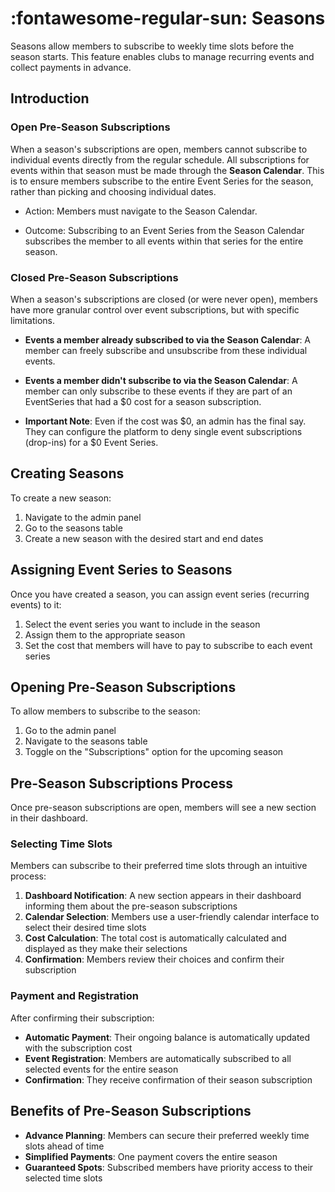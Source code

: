 # :fontawesome-regular-sun: Seasons

Seasons allow members to subscribe to weekly time slots before the season starts. This feature enables clubs to manage recurring events and collect payments in advance.

## Introduction

### Open Pre-Season Subscriptions

When a season's subscriptions are open, members cannot subscribe to individual events directly from the regular schedule. All subscriptions for events within that season must be made through the **Season Calendar**. This is to ensure members subscribe to the entire Event Series for the season, rather than picking and choosing individual dates.

 * Action: Members must navigate to the Season Calendar.

 * Outcome: Subscribing to an Event Series from the Season Calendar subscribes the member to all events within that series for the entire season.

### Closed Pre-Season Subscriptions

When a season's subscriptions are closed (or were never open), members have more granular control over event subscriptions, but with specific limitations.

 * **Events a member already subscribed to via the Season Calendar**: A member can freely subscribe and unsubscribe from these individual events.

 * **Events a member didn't subscribe to via the Season Calendar**: A member can only subscribe to these events if they are part of an EventSeries that had a $0 cost for a season subscription.

* **Important Note**: Even if the cost was $0, an admin has the final say. They can configure the platform to deny single event subscriptions (drop-ins) for a $0 Event Series.

## Creating Seasons

To create a new season:

1. Navigate to the admin panel
2. Go to the seasons table
3. Create a new season with the desired start and end dates

## Assigning Event Series to Seasons

Once you have created a season, you can assign event series (recurring events) to it:

1. Select the event series you want to include in the season
2. Assign them to the appropriate season
3. Set the cost that members will have to pay to subscribe to each event series

## Opening Pre-Season Subscriptions

To allow members to subscribe to the season:

1. Go to the admin panel
2. Navigate to the seasons table
3. Toggle on the "Subscriptions" option for the upcoming season

## Pre-Season Subscriptions Process

Once pre-season subscriptions are open, members will see a new section in their dashboard.

### Selecting Time Slots

Members can subscribe to their preferred time slots through an intuitive process:

1. **Dashboard Notification**: A new section appears in their dashboard informing them about the pre-season subscriptions
2. **Calendar Selection**: Members use a user-friendly calendar interface to select their desired time slots
3. **Cost Calculation**: The total cost is automatically calculated and displayed as they make their selections
4. **Confirmation**: Members review their choices and confirm their subscription

### Payment and Registration

After confirming their subscription:

- **Automatic Payment**: Their ongoing balance is automatically updated with the subscription cost
- **Event Registration**: Members are automatically subscribed to all selected events for the entire season
- **Confirmation**: They receive confirmation of their season subscription

## Benefits of Pre-Season Subscriptions

- **Advance Planning**: Members can secure their preferred weekly time slots ahead of time
- **Simplified Payments**: One payment covers the entire season
- **Guaranteed Spots**: Subscribed members have priority access to their selected time slots
